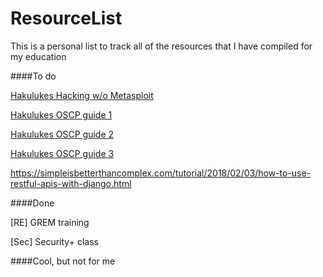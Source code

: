 # ResourceList
This is a personal list to track all of the resources that I have compiled for my education



####To do 


[Hakulukes Hacking w/o Metasploit](https://medium.com/@hakluke/haklukes-guide-to-hacking-without-metasploit-1bbbe3d14f90)

[Hakulukes OSCP guide 1](https://medium.com/@hakluke/haklukes-ultimate-oscp-guide-part-1-is-oscp-for-you-b57cbcce7440)

[Hakulukes OSCP guide 2](https://medium.com/@hakluke/haklukes-ultimate-oscp-guide-part-2-workflow-and-documentation-tips-9dd335204a48)

[Hakulukes OSCP guide 3](https://medium.com/@hakluke/haklukes-ultimate-oscp-guide-part-3-practical-hacking-tips-and-tricks-c38486f5fc97)

https://simpleisbetterthancomplex.com/tutorial/2018/02/03/how-to-use-restful-apis-with-django.html

####Done

[RE] GREM training 

[Sec] Security+ class

####Cool, but not for me
